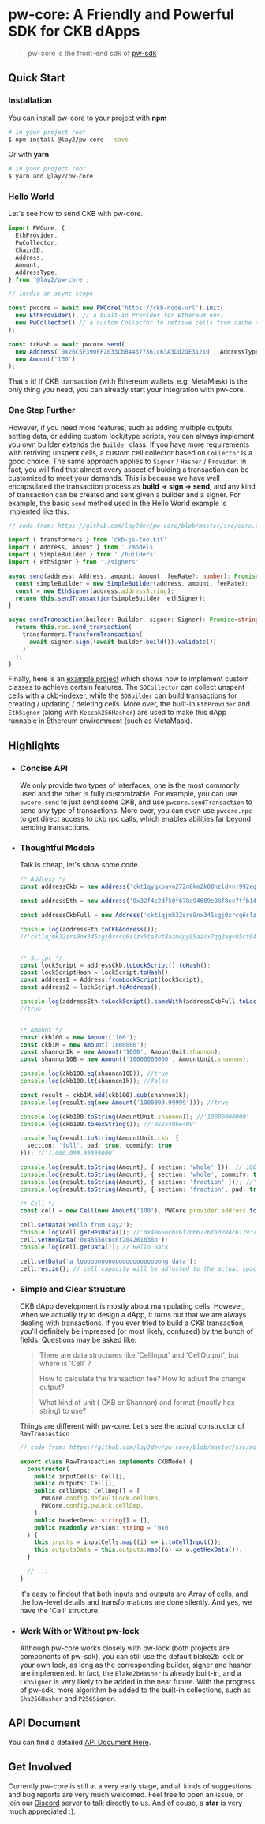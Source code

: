 # pw-core: A Friendly and Powerful SDK for CKB dApps

> pw-core is the front-end sdk of [pw-sdk](https://talk.nervos.org/t/lay2-pw-sdk-build-dapps-on-ckb-and-run-them-everywhere/4289)

## Quick Start

### Installation

You can install pw-core to your project with **npm**

```bash
# in your project root
$ npm install @lay2/pw-core --save
```

Or with **yarn**

```bash
# in your project root
$ yarn add @lay2/pw-core
```

### Hello World

Let's see how to send CKB with pw-core.

```javascript
import PWCore, {
  EthProvider,
  PwCollector,
  ChainID,
  Address,
  Amount,
  AddressType,
} from '@lay2/pw-core';

// insdie an async scope

const pwcore = await new PWCore('https://ckb-node-url').init(
  new EthProvider(), // a built-in Provider for Ethereum env.
  new PwCollector() // a custom Collector to retrive cells from cache server.
);

const txHash = await pwcore.send(
  new Address('0x26C5F390FF2033CbB44377361c63A3Dd2DE3121d', AddressType.eth),
  new Amount('100')
);
```

That's it! If CKB transaction (with Ethereum wallets, e.g. MetaMask) is the only thing you need, you can already start your integration with pw-core.

### One Step Further

However, if you need more features, such as adding multiple outputs, setting data, or adding custom lock/type scripts, you can always implement you own builder extends the `Builder` class. If you have more requirements with retriving unspent cells, a custom cell collector based on `Collector` is a good choice. The same approach applies to `Signer` / `Hasher` / `Provider`. In fact, you will find that almost every aspect of buiding a transaction can be customized to meet your demands. This is because we have well encapsulated the transaction process as **build -> sign -> send**, and any kind of transaction can be created and sent given a builder and a signer. For example, the basic `send` method used in the Hello World example is implented like this:

```typescript
// code from: https://github.com/lay2dev/pw-core/blob/master/src/core.ts#L80

import { transformers } from 'ckb-js-toolkit'
import { Address, Amount } from './models'
import { SimpleBuilder } from './builders'
import { EthSigner } from './signers'

async send(address: Address, amount: Amount, feeRate?: number): Promise<string> {
  const simpleBuilder = new SimpleBuilder(address, amount, feeRate);
  const = new EthSigner(address.addressString);
  return this.sendTransaction(simpleBuilder, ethSigner);
}

async sendTransaction(builder: Builder, signer: Signer): Promise<string> {
  return this.rpc.send_transaction(
    transformers.TransformTransaction(
      await signer.sign((await builder.build()).validate())
    )
  );
}
```

Finally, here is an [example project](https://github.com/lay2dev/simplestdapp) which shows how to implement custom classes to achieve certain features. The `SDCollector` can collect unspent cells with a [ckb-indexer](https://github.com/quake/ckb-indexer), while the `SDBuilder` can build transactions for creating / updating / deleting cells. More over, the built-in `EthProvider` and `EthSigner` (along with `Keccak256Hasher`) are used to make this dApp runnable in Ethereum enviromment (such as MetaMask).

## Highlights

- ### Concise API

  We only provide two types of interfaces, one is the most commonly used and the other is fully customizable. For example, you can use `pwcore.send` to just send some CKB, and use `pwcore.sendTransaction` to send any type of transactions. More over, you can even use `pwcore.rpc` to get direct access to ckb rpc calls, which enables abilities far beyond sending transactions.

* ### Thoughtful Models

  Talk is cheap, let's show some code.

  ```typescript
  /* Address */
  const addressCkb = new Address('ckt1qyqxpayn272n8km2k08hzldynj992egs0waqnr8zjs', AddressType.ckb);

  const addressEth = new Address('0x32f4c2df50f678a94609e98f8ee7ffb14b6799bc', AddressType.eth);

  const addressCkbFull = new Address('ckt1qjmk32srs9nx345sgj0xrcq6slzx5ta3vt8azm4py95aalx7qq2agvh5ct04panc49rqn6v03mnllv2tv7vmc2z5pkp', AddressType.ckb);

  console.log(addressEth.toCKBAddress());
  //'ckt1qjmk32srs9nx345sgj0xrcq6slzx5ta3vt8azm4py95aalx7qq2agvh5ct04panc49rqn6v03mnllv2tv7vmc2z5pkp'


  /* Script */
  const lockScript = addressCkb.toLockScript().toHash();
  const lockScriptHash = lockScript.toHash();
  const address1 = Address.fromLockScript(lockScript);
  const address2 = lockScript.toAddress();

  console.log(addressEth.toLockScript().sameWith(addressCkbFull.toLockScript()));
  //true


  /* Amount */
  const ckb100 = new Amount('100');
  const ckb1M = new Amount('1000000');
  const shannon1k = new Amount('1000', AmountUnit.shannon);
  const shannon10B = new Amount('10000000000', AmountUnit.shannon);

  console.log(ckb100.eq(shannon10B)); //true
  console.log(ckb100.lt(shannon1k)); //false

  const result = ckb1M.add(ckb100).sub(shannon1k);
  console.log(result.eq(new Amount('1000099.99999'))); //true

  console.log(ckb100.toString(AmountUnit.shannon)); //'10000000000'
  console.log(ckb100.toHexString()); //'0x2540be400'

  console.log(result.toString(AmountUnit.ckb, {
    section: 'full', pad: true, commify: true
  })); //'1,000,099.99999000'

  console.log(result.toString(Amount), { section: 'whole' })); //'1000099'
  console.log(result.toString(Amount), { section: 'whole', commify: true })); //'1,000,099'
  console.log(result.toString(Amount), { section: 'fraction' })); //'99999'
  console.log(result.toString(Amount), { section: 'fraction', pad: true })); //'99999000'

  /* Cell */
  const cell = new Cell(new Amount('100'), PWCore.provider.address.toLockScript());

  cell.setData('Hello from Lay2');
  console.log(cell.getHexData()); //'0x48656c6c6f2066726f6d204c617932'
  cell.setHexData('0x48656c6c6f204261636b');
  console.log(cell.getData()); //'Hello Back'

  cell.setData('a looooooooooooooooooooooong data');
  cell.resize(); // cell.capacity will be adjusted to the actual space usage.
  ```

- ### Simple and Clear Structure

  CKB dApp development is mostly about manipulating cells. However, when we actually try to design a dApp, it turns out that we are always dealing with transactions. If you ever tried to build a CKB transaction, you'll definitely be impressed (or most likely, confused) by the bunch of fields. Questions may be asked like:

  > There are data structures like 'CellInput' and 'CellOutput', but where is 'Cell' ?
  >
  > How to calculate the transaction fee? How to adjust the change output?
  >
  > What kind of unit ( CKB or Shannon) and format (mostly hex string) to use?

  Things are different with pw-core. Let's see the actual constructor of `RawTransaction`

  ```typescript
  // code from: https://github.com/lay2dev/pw-core/blob/master/src/models/raw-transaction.ts#L7

  export class RawTransaction implements CKBModel {
    constructor(
      public inputCells: Cell[],
      public outputs: Cell[],
      public cellDeps: CellDep[] = [
        PWCore.config.defaultLock.cellDep,
        PWCore.config.pwLock.cellDep,
      ],
      public headerDeps: string[] = [],
      public readonly version: string = '0x0'
    ) {
      this.inputs = inputCells.map((i) => i.toCellInput());
      this.outputsData = this.outputs.map((o) => o.getHexData());
    }

    // ...
  }
  ```

  It's easy to findout that both inputs and outputs are Array of cells, and the low-level details and transformations are done silently. And yes, we have the 'Cell' structure.

* ### Work With or Without pw-lock

  Although pw-core works closely with pw-lock (both projects are components of pw-sdk), you can still use the default blake2b lock or your own lock, as long as the corresponding builder, signer and hasher are implemented. In fact, the `Blake2bHasher` is already built-in, and a `CkbSigner` is very likely to be added in the near future. With the progress of pw-sdk, more algorithm be added to the built-in collections, such as `Sha256Hasher` and `P256Signer`.

## API Document

You can find a detailed [API Document Here](https://docs.lay2.dev).

## Get Involved

Currently pw-core is still at a very early stage, and all kinds of suggestions and bug reports are very much welcomed. Feel free to open an issue, or join our [Discord](https://discord.gg/ZuFQGCx) server to talk directly to us. And of couse, a **star** is very much appreciated :).
